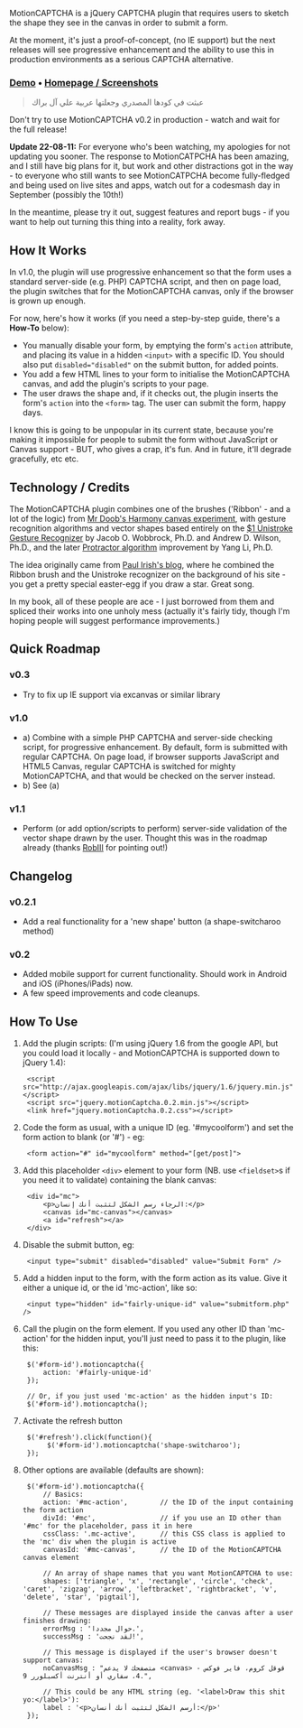 MotionCAPTCHA is a jQuery CAPTCHA plugin that requires users to sketch the shape they see in the canvas in order to submit a form.

At the moment, it's just a proof-of-concept, (no IE support) but the next releases will see progressive enhancement and the ability to use this in production environments as a serious CAPTCHA alternative.

### [Demo](http://josscrowcroft.com/demos/motioncaptcha/ "MotionCAPTCHA Demo") &bull; [Homepage / Screenshots](http://josscrowcroft.com/projects/motioncaptcha-jquery-plugin/ "MotionCAPTCHA - Joss Crowcroft") 

> عبثت في كودها المصدري وجعلتها عربية
> علي آل براك

Don't try to use MotionCAPTCHA v0.2 in production - watch and wait for the full release!

**Update 22-08-11:** For everyone who's been watching, my apologies for not updating you sooner. The response to MotionCATPCHA has been amazing, and I still have big plans for it, but work and other distractions got in the way - to everyone who still wants to see MotionCATPCHA become fully-fledged and being used on live sites and apps, watch out for a codesmash day in September (possibly the 10th!)

In the meantime, please try it out, suggest features and report bugs - if you want to help out turning this thing into a reality, fork away.


## How It Works

In v1.0, the plugin will use progressive enhancement so that the form uses a standard server-side (e.g. PHP) CAPTCHA script, and then on page load, the plugin switches that for the MotionCAPTCHA canvas, only if the browser is grown up enough.

For now, here's how it works (if you need a step-by-step guide, there's a **How-To** below):

* You manually disable your form, by emptying the form's `action` attribute, and placing its value in a hidden `<input>` with a specific ID. You should also put `disabled="disabled"` on the submit button, for added points.
* You add a few HTML lines to your form to initialise the MotionCAPTCHA canvas, and add the plugin's scripts to your page.
* The user draws the shape and, if it checks out, the plugin inserts the form's `action` into the `<form>` tag. The user can submit the form, happy days.

I know this is going to be unpopular in its current state, because you're making it impossible for people to submit the form without JavaScript or Canvas support - BUT, who gives a crap, it's fun. And in future, it'll degrade gracefully, etc etc.


## Technology / Credits

The MotionCAPTCHA plugin combines one of the brushes ('Ribbon' - and a lot of the logic) from [Mr Doob's Harmony canvas experiment](http://mrdoob.com/projects/harmony/), with gesture recognition algorithms and vector shapes based entirely on the [$1 Unistroke Gesture Recognizer](http://depts.washington.edu/aimgroup/proj/dollar/) by Jacob O. Wobbrock, Ph.D. and Andrew D. Wilson, Ph.D., and the later [Protractor algorithm](http://www.yangl.org/pdf/protractor-chi2010.pdf) improvement by Yang Li, Ph.D. 

The idea originally came from [Paul Irish's blog](http://www.paulirish.com), where he combined the Ribbon brush and the Unistroke recognizer on the background of his site - you get a pretty special easter-egg if you draw a star. Great song.

In my book, all of these people are ace - I just borrowed from them and spliced their works into one unholy mess (actually it's fairly tidy, though I'm hoping people will suggest performance improvements.)


## Quick Roadmap

### v0.3
* Try to fix up IE support via excanvas or similar library

### v1.0
* a) Combine with a simple PHP CAPTCHA and server-side checking script, for progressive enhancement. By default, form is submitted with regular CAPTCHA. On page load, if browser supports JavaScript and HTML5 Canvas, regular CAPTCHA is switched for mighty MotionCAPTCHA, and that would be checked on the server instead.
* b) See (a)

### v1.1
* Perform (or add option/scripts to perform) server-side validation of the vector shape drawn by the user. Thought this was in the roadmap already (thanks [RobIII](http://robiii.nl "RobIII") for pointing out!)


## Changelog

### v0.2.1
* Add a real functionality for a 'new shape' button (a shape-switcharoo method)

### v0.2
* Added mobile support for current functionality. Should work in Android and iOS (iPhones/iPads) now.
* A few speed improvements and code cleanups.


## How To Use

1. Add the plugin scripts: (I'm using jQuery 1.6 from the google API, but you could load it locally - and MotionCAPTCHA is supported down to jQuery 1.4):

    
        <script src="http://ajax.googleapis.com/ajax/libs/jquery/1.6/jquery.min.js"></script>
        <script src="jquery.motionCaptcha.0.2.min.js"></script>
        <link href="jquery.motionCaptcha.0.2.css"></script>

2. Code the form as usual, with a unique ID (eg. '#mycoolform') and set the form action to blank (or '#') - eg:

        <form action="#" id="mycoolform" method="[get/post]">

3. Add this placeholder `<div>` element to your form (NB. use `<fieldset>`s if you need it to validate) containing the blank canvas:

        <div id="mc">
            <p>الرجاء رسم الشكل لتثبت أنك إنسان:</p>
            <canvas id="mc-canvas"></canvas>
            <a id="refresh"></a>
        </div>

4. Disable the submit button, eg:

        <input type="submit" disabled="disabled" value="Submit Form" />

5. Add a hidden input to the form, with the form action as its value. Give it either a unique id, or the id 'mc-action', like so:

        <input type="hidden" id="fairly-unique-id" value="submitform.php" />

6. Call the plugin on the form element. If you used any other ID than 'mc-action' for the hidden input, you'll just need to pass it to the plugin, like this:

        $('#form-id').motioncaptcha({
            action: '#fairly-unique-id'
        });
        
        // Or, if you just used 'mc-action' as the hidden input's ID:
        $('#form-id').motioncaptcha();

7. Activate the refresh button

        $('#refresh').click(function(){
        	 $('#form-id').motioncaptcha('shape-switcharoo');
        });

8. Other options are available (defaults are shown):

        $('#form-id').motioncaptcha({
            // Basics:
            action: '#mc-action',        // the ID of the input containing the form action
            divId: '#mc',                // if you use an ID other than '#mc' for the placeholder, pass it in here
            cssClass: '.mc-active',      // this CSS class is applied to the 'mc' div when the plugin is active
            canvasId: '#mc-canvas',      // the ID of the MotionCAPTCHA canvas element
            
            // An array of shape names that you want MotionCAPTCHA to use:
            shapes: ['triangle', 'x', 'rectangle', 'circle', 'check', 'caret', 'zigzag', 'arrow', 'leftbracket', 'rightbracket', 'v', 'delete', 'star', 'pigtail'],
            
            // These messages are displayed inside the canvas after a user finishes drawing:
			errorMsg : 'حوال مجددا.',
			successMsg : 'لقد نجحت!',
            
            // This message is displayed if the user's browser doesn't support canvas:
			noCanvasMsg : "متصفحك لا يدعم <canvas> - قوقل كروم، فاير فوكس 4، سفاري أو أنترنت أكسبلورر 9.",
            
            // This could be any HTML string (eg. '<label>Draw this shit yo:</label>'):
			label : '<p>أرسم الشكل لتثبت أنك أنسان:</p>'
        });
